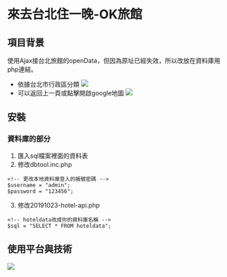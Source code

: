 # 來去台北住一晚-OK旅館

## 項目背景
使用Ajax接台北旅館的openData，但因為原址已經失效，所以改放在資料庫用php連結。
* 依據台北市行政區分類
![](https://i.imgur.com/HuuZ7Kq.png)
* 可以返回上一頁或點擊開啟google地圖
![](https://i.imgur.com/CDxwdEA.png)

## 安裝
### 資料庫的部分
1. 匯入sql檔案裡面的資料表
2. 修改dbtool.inc.php
```php=
<!-- 更改本地資料庫登入的帳號密碼 -->
$username = "admin";
$password = "123456";
```
3. 修改20191023-hotel-api.php
```php=
<!-- hoteldata改成你的資料庫名稱 -->
$sql = "SELECT * FROM hoteldata";
```

## 使用平台與技術
![](https://i.imgur.com/n6qQFfu.png)
